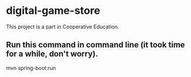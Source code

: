 # digital-game-store
This project is a part in Cooperative Education.
<br>
## Run this command in command line (it took time for a while, don't worry).
mvn spring-boot:run
